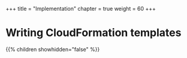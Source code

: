 +++
title = "Implementation"
chapter = true
weight = 60
+++

# Writing CloudFormation templates

{{% children showhidden="false" %}}


